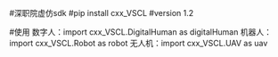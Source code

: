 #深职院虚仿sdk
#pip install cxx_VSCL
#version 1.2

#使用
数字人：import cxx_VSCL.DigitalHuman as digitalHuman
机器人：import cxx_VSCL.Robot as robot
无人机：import cxx_VSCL.UAV as uav